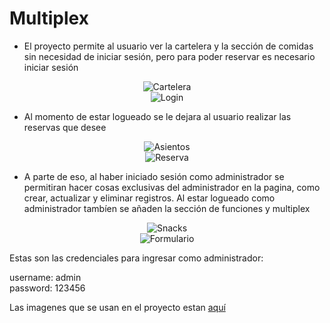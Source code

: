 # Multiplex

- El proyecto permite al usuario ver la cartelera y la sección de comidas sin necesidad de iniciar sesión, pero para poder reservar es necesario iniciar sesión  

<div id="img" align="center">
  <image src="https://github.com/andresFLZ/Multiplex/blob/main/imgGH/Cartelera.png" alt="Cartelera">
</div>
<div id="img" align="center">
  <image src="https://github.com/andresFLZ/Multiplex/blob/main/imgGH/Login.png" alt="Login">
</div>  
  
- Al momento de estar logueado se le dejara al usuario realizar las reservas que desee  
  
<div id="img" align="center">
  <image src="https://github.com/andresFLZ/Multiplex/blob/main/imgGH/Asientos.png" alt="Asientos">
</div>
<div id="img" align="center">
  <image src="https://github.com/andresFLZ/Multiplex/blob/main/imgGH/Reserva.png" alt="Reserva">
</div>  
  
- A parte de eso, al haber iniciado sesión como administrador se permitiran hacer cosas exclusivas del administrador en la pagina, como crear, actualizar y eliminar registros. Al estar logueado como administrador tambíen se añaden la sección de funciones y multiplex  
  
<div id="img" align="center">
  <image src="https://github.com/andresFLZ/Multiplex/blob/main/imgGH/Snacks%20admin.png" alt="Snacks">
</div>
<div id="img" align="center">
  <image src="https://github.com/andresFLZ/Multiplex/blob/main/imgGH/Form%20admin.png" alt="Formulario">
</div>  
  
Estas son las credenciales para ingresar como administrador:  
  
username: admin  
password: 123456  

Las imagenes que se usan en el proyecto estan [aquí](https://ibb.co/album/7NqJG4)
